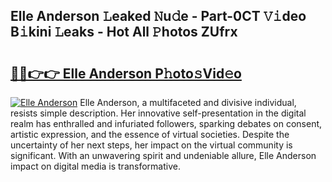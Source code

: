 ## Elle Anderson 𝙻eaked 𝙽u𝚍e - Part-0CT 𝚅𝚒deo B𝚒kini 𝙻eaks - Hot All 𝙿hotos ZUfrx

# <h2><a href="http://ld3mdv.urlbe.top/?page=Elle+Anderson">🔗🔗👉👉 Elle Anderson P𝚑oto𝚜Vid𝚎o</a></h2>

[![Elle Anderson](https://i.imgur.com/eBuTRDB.gif)](http://ld3mdv.urlbe.top/?page=Elle+Anderson)
Elle Anderson, a multifaceted and divisive individual, resists simple description. Her innovative self-presentation in the digital realm has enthralled and infuriated followers, sparking debates on consent, artistic expression, and the essence of virtual societies. Despite the uncertainty of her next steps, her impact on the virtual community is significant. With an unwavering spirit and undeniable allure, Elle Anderson impact on digital media is transformative.
